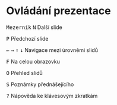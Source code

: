 # Ovládání prezentace
<!-- .element: class="c-text-sm" -->

<div class="c-text-xs c-text-left">

<kbd>Mezerník</kbd> <kbd>N</kbd> Další slide<br>

<kbd>P</kbd> Předchozí slide<br>

<kbd>←</kbd> <kbd>→</kbd> <kbd>↑</kbd> <kbd>↓</kbd>
Navigace mezi úrovněmi slidů<br>

<kbd>F</kbd> Na celou obrazovku<br>

<kbd>O</kbd> Přehled slidů<br>

<kbd>S</kbd> Poznámky přednášejícího<br>

<kbd>?</kbd> Nápověda ke klávesovým zkratkám<br>

</div>
